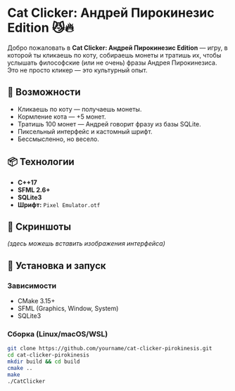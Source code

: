 # Cat Clicker: Андрей Пирокинезис Edition 😼🔥

Добро пожаловать в **Cat Clicker: Андрей Пирокинезис Edition** — игру, в которой ты кликаешь по коту, собираешь монеты и тратишь их, чтобы услышать философские (или не очень) фразы Андрея Пирокинезиса. Это не просто кликер — это культурный опыт.

## 🚀 Возможности

- Кликаешь по коту — получаешь монеты.
- Кормление кота — +5 монет.
- Тратишь 100 монет — Андрей говорит фразу из базы SQLite.
- Пиксельный интерфейс и кастомный шрифт.
- Бессмысленно, но весело.

## 📦 Технологии

- **C++17**
- **SFML 2.6+**
- **SQLite3**
- **Шрифт:** `Pixel Emulator.otf`

## 📸 Скриншоты

*(здесь можешь вставить изображения интерфейса)*

## 🔧 Установка и запуск

### Зависимости

- CMake 3.15+
- SFML (Graphics, Window, System)
- SQLite3

### Сборка (Linux/macOS/WSL)

```bash
git clone https://github.com/yourname/cat-clicker-pirokinesis.git
cd cat-clicker-pirokinesis
mkdir build && cd build
cmake ..
make
./CatClicker

